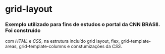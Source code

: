 # grid-layout

### Exemplo utilizado para fins de estudos o portal da CNN BRASIl. Foi construído
com *HTML* e *CSS*, na estrutura incluído grid layout, flex, grid-template-areas, grid-template-columns
e constumizações da *CSS*.
